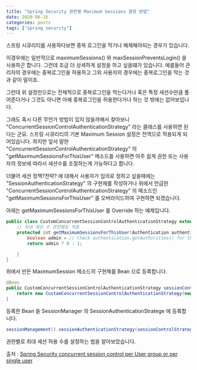 ```yaml
---
title: "Spring Security 권한별 Maximum Sessions 결정 방법"
date: 2020-06-16
categories: posts
tags: ["spring security"]
--- 
```


스프링 시큐리티를 사용하다보면 중복 로그인을 막거나 해제해야되는 경우가 있습니다.

이경우에는 일반적으로 maximumSessions() 와 maxSessionPreventsLogin() 을 사용하곤 합니다. 그런데 조금 더 상세하게 설정을 하고 싶을떄가 있습니다. 예를들어 관리자의 경우에는 중복로그인을 허용하고 그외 사용자의 경우에는 중복로그인을 막는 것과 같이 말이죠.

그런데 위 설정만으로는 전체적으로 중복로그인을 막는다거나 혹은 특정 세션수만큼 풀어준다거나 그것도 아니면 아예 중복로그인을 허용한다거나 하는 것 밖에는 없어보입니다.

그래도 혹시 다른 무언가 방법이 있지 않을까해서 찾아보니 "ConcurrentSessionControlAuthenticationStrategy" 라는 클래스를 사용하면 된다는 군요. 스프링 시큐리티의 기본 Maximum Session 설정은 전역으로 적용되게 되어있습니다. 하지만 앞서 말한 "ConcurrentSessionControlAuthenticationStrategy" 의 "getMaximumSessionsForThisUser" 메소드를 사용하면 아주 쉽게 권한 또는 사용자의 정보에 따라서 세션수를 조절하는게 가능하다고 합니다.

더불어 세션 정책?전략? 에 대해서 사용자가 임의로 정하고 싶을때에는 "SessionAuthenticationStrategy" 의 구현체를 작성하거나 위에서 언급한 "ConcurrentSessionControlAuthenticationStrategy" 의 메소드인 "getMaximumSessionsForThisUser" 를 오버라이드하여 구현하면 되겠습니다.

아래는 getMaximumSessionsForThisUser 를 Override 하는 예제입니다.

```java
public class CustomConcurrentSessionControlAuthenticationStrategy extends ConcurrentSessionControlAuthenticationStrategy {
    // 최대 세션 수 권한별로 적용
    protected int getMaximumSessionsForThisUser(Authentication authentication) {
        boolean admin = // Check authentication.getAuthorities() for the admin role
        return admin ? 8 : 1;

    }
}
```
위에서 만든 MaximumSession 메소드의 구현체를 Bean 으로 등록합니다.
```java
@Bean
public CustomConcurrentSessionControlAuthenticationStrategy sessionControlStrategy() {
    return new CustomConcurrentSessionControlAuthenticationStrategy(new SessionRegistryImpl());
}
```
등록한 Bean 을 SessionManager 의 SessionAuthenticationStratege 에 등록합니다.
```java
sessionManagement().sessionAuthenticationStrategy(sessionControlStrategy());
```
권한별로 최대 세션 허용 수를 설정하는 법을 알아보았습니다.


출처 : [Spring Security concurrent session control per User group or per single user
](https://stackoverflow.com/questions/26761043/spring-security-concurrent-session-control-per-user-group-or-per-single-user#comment42706655_26774817)

